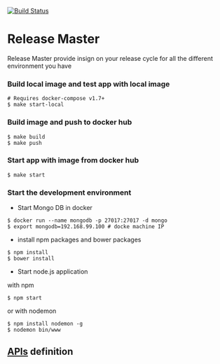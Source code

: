 [![Build Status](https://travis-ci.org/DevOpsify/releaseMaster.svg?branch=master)](https://travis-ci.org/DevOpsify/releaseMaster)


# Release Master

Release Master provide insign on your release cycle for all the different environment you have


### Build local image and test app with local image

```
# Requires docker-compose v1.7+
$ make start-local
```

### Build image and push to docker hub

```
$ make build
$ make push
```

### Start app with image from docker hub

```
$ make start
```


### Start the development environment

- Start Mongo DB in docker

```
$ docker run --name mongodb -p 27017:27017 -d mongo
$ export mongodb=192.168.99.100 # docke machine IP
```


- install npm packages and bower packages

```
$ npm install
$ bower install
```

- Start node.js application

with npm

```
$ npm start
```

or with nodemon

```
$ npm install nodemon -g
$ nodemon bin/www
```

## [APIs] definition

[APIs]: <https://github.com/DevOpsify/releaseMaster/blob/master/APIs.md>

